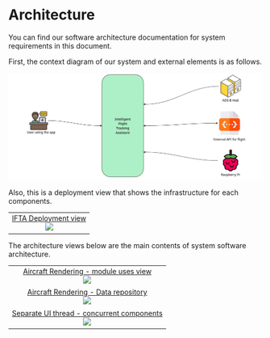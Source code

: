 # Architecture

You can find our software architecture documentation for system requirements in this document.

First, the context diagram of our system and external elements is as follows.

![Context Diagram](./images/context-diagram.jpg)



Also, this is a deployment view that shows the infrastructure for each components.

<table>
<tr><td align="center"><a href="./architecture/IFTA_Deployment_View.md">IFTA Deployment view<br>
<img src="https://github.com/user-attachments/assets/217bcb79-3f64-4034-b285-ac11970d8b80" width="800"></a></td></tr>
</table>




The architecture views below are the main contents of system software architecture.

<table>
<tr>
  <td align="center"><a href="./architecture/Rendering_Aggregation_Module_and_C&C_View.md#module-dependency-diagram">Aircraft Rendering - module uses view<br>
        <img src="https://github.com/user-attachments/assets/6268ac37-59e6-4a07-a9ef-0904f99b66be" width="800"></a>       
      </td>
  </tr>
  <tr>  
  <td align="center"><a href="./architecture/Rendering_Aggregation_Module_and_C&C_View.md#component--connector-cc-view">Aircraft Rendering - Data repository<br>
        <img src="https://github.com/user-attachments/assets/1c5a44c2-846a-4f79-bf62-751233dc7e82" width="800"></a>
    </td>
</tr>
<tr>
  <td align="center"><a href="./architecture/TConnectionThread_C&C_View.md">Separate UI thread - concurrent components<br>
        <img src="https://github.com/user-attachments/assets/05bd718a-952e-4a37-a8a1-b9064eba0fe4" width="800"></a>
  </td>
</tr>
</table>
